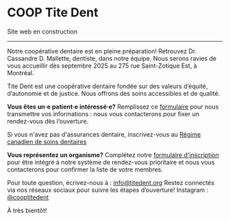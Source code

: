 # COOP Tite Dent

Site web en construction

--- 

Notre coopérative dentaire est en pleine préparation! Retrouvez Dr. Cassandre D. Mallette, dentiste, dans notre équipe. Nous serons ravies de vous accueillir dès septembre 2025 au 275 rue Saint-Zotique Est, à Montréal.

Tite Dent est une coopérative dentaire fondée sur des valeurs d’équité, d’autonomie et de justice. Nous offrons des soins accessibles et de qualité.

**Vous êtes un·e patient·e intéressé·e?**
Remplissez ce [formulaire](https://framaforms.org/cooperative-de-solidarite-tite-dent-1750968104) pour nous transmettre vos informations : nous vous contacterons pour fixer un rendez-vous dès l’ouverture.

Si vous n'avez pas d'assurances dentaire, inscrivez-vous au [Régime canadien de soins dentaires](https://www.canada.ca/fr/services/prestations/dentaire/regime-soins-dentaires.html)

**Vous représentez un organisme?**
Complétez notre [formulaire d'inscription](https://framaforms.org/cooperative-de-solidarite-tite-dent-1750968104) pour être intégré à notre système de rendez-vous prioritaire et nous vous contacterons pour confirmer la liste de votre membres. 

Pour toute question, écrivez-nous à : [info@titedent.org](mailto:info@titedent.org)
Restez connectés via nos réseaux sociaux pour suivre les étapes d’ouverture!
Instagram : [@cooptitedent](https://www.instagram.com/cooptitedent)

À très bientôt!
